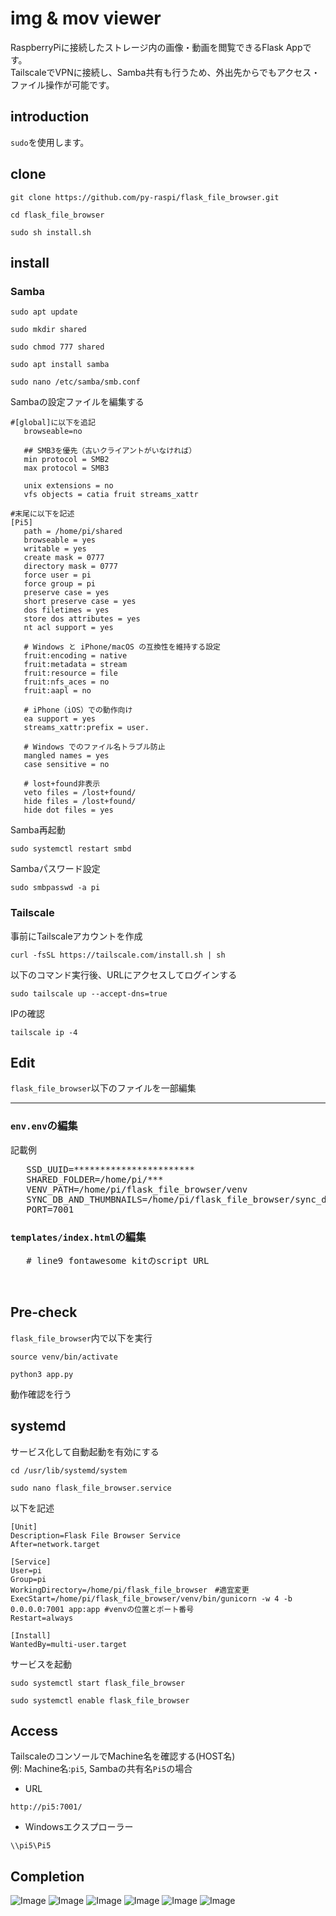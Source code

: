 # img & mov viewer
RaspberryPiに接続したストレージ内の画像・動画を閲覧できるFlask Appです。
<br />
TailscaleでVPNに接続し、Samba共有も行うため、外出先からでもアクセス・ファイル操作が可能です。

## introduction
<code>sudo</code>を使用します。

## clone
```
git clone https://github.com/py-raspi/flask_file_browser.git
```
```
cd flask_file_browser
```
```
sudo sh install.sh
```

## install

### Samba
```
sudo apt update
```
```
sudo mkdir shared
```
```
sudo chmod 777 shared
```
```
sudo apt install samba
```
```
sudo nano /etc/samba/smb.conf
```
Sambaの設定ファイルを編集する
```
#[global]に以下を追記
   browseable=no

   ## SMB3を優先（古いクライアントがいなければ）
   min protocol = SMB2
   max protocol = SMB3

   unix extensions = no
   vfs objects = catia fruit streams_xattr
```
```
#末尾に以下を記述
[Pi5]
   path = /home/pi/shared
   browseable = yes
   writable = yes
   create mask = 0777
   directory mask = 0777
   force user = pi
   force group = pi
   preserve case = yes
   short preserve case = yes
   dos filetimes = yes
   store dos attributes = yes
   nt acl support = yes

   # Windows と iPhone/macOS の互換性を維持する設定
   fruit:encoding = native
   fruit:metadata = stream
   fruit:resource = file
   fruit:nfs_aces = no
   fruit:aapl = no

   # iPhone（iOS）での動作向け
   ea support = yes
   streams_xattr:prefix = user.

   # Windows でのファイル名トラブル防止
   mangled names = yes
   case sensitive = no

   # lost+found非表示
   veto files = /lost+found/
   hide files = /lost+found/
   hide dot files = yes
```
Samba再起動
```
sudo systemctl restart smbd
```
Sambaパスワード設定
```
sudo smbpasswd -a pi
```

### Tailscale
事前にTailscaleアカウントを作成
```
curl -fsSL https://tailscale.com/install.sh | sh
```
以下のコマンド実行後、URLにアクセスしてログインする
```
sudo tailscale up --accept-dns=true
```
IPの確認
```
tailscale ip -4
```

## Edit
<code>flask_file_browser</code>以下のファイルを一部編集
***
### <code>env.env</code>の編集
記載例
<pre>
   SSD_UUID=***********************
   SHARED_FOLDER=/home/pi/***
   VENV_PATH=/home/pi/flask_file_browser/venv
   SYNC_DB_AND_THUMBNAILS=/home/pi/flask_file_browser/sync_db_and_thumbnails.py
   PORT=7001
</pre>

### <code>templates/index.html</code>の編集
<pre>
   # line9 fontawesome kitのscript URL
   <script src="" crossorigin="anonymous"></script>
</pre>

## Pre-check
<code>flask_file_browser</code>内で以下を実行
```
source venv/bin/activate
```
```
python3 app.py
```
動作確認を行う

## systemd
サービス化して自動起動を有効にする
```
cd /usr/lib/systemd/system
```
```
sudo nano flask_file_browser.service
```
以下を記述
```
[Unit]
Description=Flask File Browser Service
After=network.target

[Service]
User=pi
Group=pi
WorkingDirectory=/home/pi/flask_file_browser　#適宜変更
ExecStart=/home/pi/flask_file_browser/venv/bin/gunicorn -w 4 -b 0.0.0.0:7001 app:app #venvの位置とポート番号
Restart=always

[Install]
WantedBy=multi-user.target
```
サービスを起動
```
sudo systemctl start flask_file_browser
```
```
sudo systemctl enable flask_file_browser
```

## Access
TailscaleのコンソールでMachine名を確認する(HOST名)
<br />
例: Machine名:<code>pi5</code>, Sambaの共有名<code>Pi5</code>の場合

* URL
```
http://pi5:7001/
```
* Windowsエクスプローラー
```
\\pi5\Pi5
```

## Completion
![Image](https://github.com/user-attachments/assets/95b688a7-14d9-4574-bf9d-f2371c2d4252)
![Image](https://github.com/user-attachments/assets/15710d96-689a-4afd-81a8-5b0a48557327)
![Image](https://github.com/user-attachments/assets/006ede7a-d834-4ae6-b5dc-675caa9bf7a8)
![Image](https://github.com/user-attachments/assets/7c173faf-c25d-434e-aa76-902a2691bfc3)
![Image](https://github.com/user-attachments/assets/a290d827-14ae-412c-9de2-a5aeae0d9593)
![Image](https://github.com/user-attachments/assets/1e473489-3ab5-4ba7-bc6f-c4901ba9370e)
